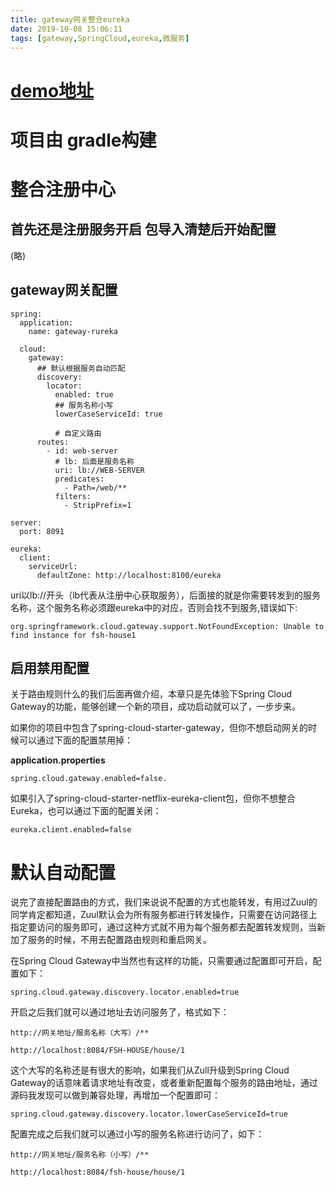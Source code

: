 ```yaml
---
title: gateway网关整合eureka
date: 2019-10-08 15:06:11
tags: [gateway,SpringCloud,eureka,微服务]
---
```


# [demo地址](https://github.com/AsummerCat/gateway-demo)

# 项目由 gradle构建



# 整合注册中心

## 首先还是注册服务开启 包导入清楚后开始配置

(略)

<!--more-->

## gateway网关配置

```
spring:
  application:
    name: gateway-rureka

  cloud:
    gateway:
      ## 默认根据服务自动匹配
      discovery:
        locator:
          enabled: true
          ## 服务名称小写
          lowerCaseServiceId: true

          # 自定义路由
      routes:
        - id: web-server
          # lb: 后面是服务名称
          uri: lb://WEB-SERVER
          predicates:
            - Path=/web/**
          filters:
            - StripPrefix=1

server:
  port: 8091

eureka:
  client:
    serviceUrl:
      defaultZone: http://localhost:8100/eureka

```

uri以lb://开头（lb代表从注册中心获取服务），后面接的就是你需要转发到的服务名称，这个服务名称必须跟eureka中的对应，否则会找不到服务,错误如下:

```
org.springframework.cloud.gateway.support.NotFoundException: Unable to find instance for fsh-house1
```



##  启用禁用配置

关于路由规则什么的我们后面再做介绍，本章只是先体验下Spring Cloud Gateway的功能，能够创建一个新的项目，成功启动就可以了，一步步来。

如果你的项目中包含了spring-cloud-starter-gateway，但你不想启动网关的时候可以通过下面的配置禁用掉：

**application.properties**

```
spring.cloud.gateway.enabled=false.
```

如果引入了spring-cloud-starter-netflix-eureka-client包，但你不想整合Eureka，也可以通过下面的配置关闭：

```
eureka.client.enabled=false
```

# 默认自动配置

说完了直接配置路由的方式，我们来说说不配置的方式也能转发，有用过Zuul的同学肯定都知道，Zuul默认会为所有服务都进行转发操作，只需要在访问路径上指定要访问的服务即可，通过这种方式就不用为每个服务都去配置转发规则，当新加了服务的时候，不用去配置路由规则和重启网关。

在Spring Cloud Gateway中当然也有这样的功能，只需要通过配置即可开启，配置如下：

```
spring.cloud.gateway.discovery.locator.enabled=true
```

开启之后我们就可以通过地址去访问服务了，格式如下：

```
http://网关地址/服务名称（大写）/**

http://localhost:8084/FSH-HOUSE/house/1
```

这个大写的名称还是有很大的影响，如果我们从Zull升级到Spring Cloud Gateway的话意味着请求地址有改变，或者重新配置每个服务的路由地址，通过源码我发现可以做到兼容处理，再增加一个配置即可：

```
spring.cloud.gateway.discovery.locator.lowerCaseServiceId=true
```

配置完成之后我们就可以通过小写的服务名称进行访问了，如下：

```
http://网关地址/服务名称（小写）/**

http://localhost:8084/fsh-house/house/1
```

